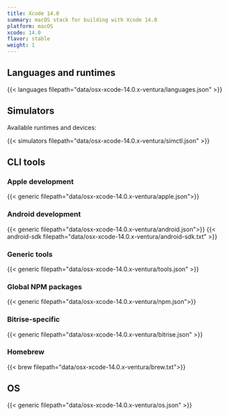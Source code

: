 ```yaml
---
title: Xcode 14.0
summary: macOS stack for building with Xcode 14.0
platform: macOS
xcode: 14.0
flavor: stable
weight: 1
---
```


## Languages and runtimes

{{< languages filepath="data/osx-xcode-14.0.x-ventura/languages.json" >}}

## Simulators

Available runtimes and devices:

{{< simulators filepath="data/osx-xcode-14.0.x-ventura/simctl.json" >}}

## CLI tools

### Apple development

{{< generic filepath="data/osx-xcode-14.0.x-ventura/apple.json">}}

### Android development

{{< generic filepath="data/osx-xcode-14.0.x-ventura/android.json">}}
{{< android-sdk filepath="data/osx-xcode-14.0.x-ventura/android-sdk.txt" >}}

### Generic tools

{{< generic filepath="data/osx-xcode-14.0.x-ventura/tools.json" >}}

### Global NPM packages

{{< generic filepath="data/osx-xcode-14.0.x-ventura/npm.json">}}

### Bitrise-specific

{{< generic filepath="data/osx-xcode-14.0.x-ventura/bitrise.json" >}}

### Homebrew

{{< brew filepath="data/osx-xcode-14.0.x-ventura/brew.txt">}}

## OS

{{< generic filepath="data/osx-xcode-14.0.x-ventura/os.json" >}}
